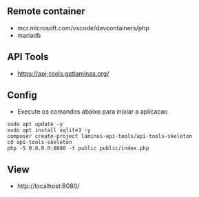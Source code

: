 ## Remote container
- mcr.microsoft.com/vscode/devcontainers/php
- mariadb

## API Tools
- https://api-tools.getlaminas.org/

## Config
- Execute os comandos abaixo para inixiar a aplicacao
```
sudo apt update -y
sudo apt install sqlite3 -y
composer create-project laminas-api-tools/api-tools-skeleton
cd api-tools-skeleton
php -S 0.0.0.0:8080 -t public public/index.php
```

## View
- http://localhost:8080/